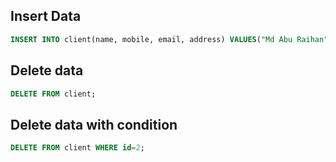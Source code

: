 ## Insert Data

```sql
INSERT INTO client(name, mobile, email, address) VALUES("Md Abu Raihan", "01853566901", "raihanmahmudi35@gmail.com", "Kushtia");
```

## Delete data

```sql
DELETE FROM client;
```

## Delete data with condition

```sql
DELETE FROM client WHERE id=2;
```

